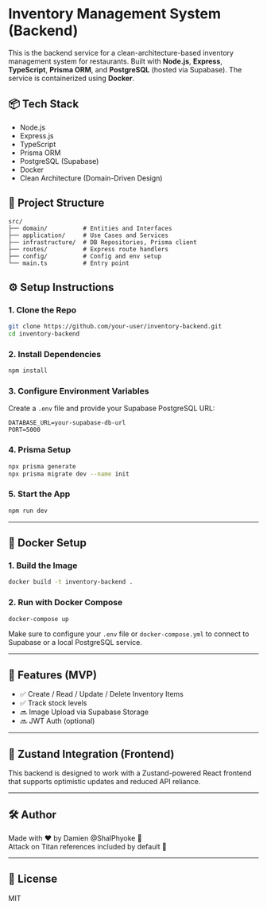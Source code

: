 # Inventory Management System (Backend)

This is the backend service for a clean-architecture-based inventory management system for restaurants. Built with **Node.js**, **Express**, **TypeScript**, **Prisma ORM**, and **PostgreSQL** (hosted via Supabase). The service is containerized using **Docker**.

## 📦 Tech Stack

- Node.js
- Express.js
- TypeScript
- Prisma ORM
- PostgreSQL (Supabase)
- Docker
- Clean Architecture (Domain-Driven Design)

## 📁 Project Structure

```
src/
├── domain/          # Entities and Interfaces
├── application/     # Use Cases and Services
├── infrastructure/  # DB Repositories, Prisma client
├── routes/          # Express route handlers
├── config/          # Config and env setup
└── main.ts          # Entry point
```

## ⚙️ Setup Instructions

### 1. Clone the Repo

```bash
git clone https://github.com/your-user/inventory-backend.git
cd inventory-backend
```

### 2. Install Dependencies

```bash
npm install
```

### 3. Configure Environment Variables

Create a `.env` file and provide your Supabase PostgreSQL URL:

```env
DATABASE_URL=your-supabase-db-url
PORT=5000
```

### 4. Prisma Setup

```bash
npx prisma generate
npx prisma migrate dev --name init
```

### 5. Start the App

```bash
npm run dev
```

---

## 🐳 Docker Setup

### 1. Build the Image

```bash
docker build -t inventory-backend .
```

### 2. Run with Docker Compose

```bash
docker-compose up
```

Make sure to configure your `.env` file or `docker-compose.yml` to connect to Supabase or a local PostgreSQL service.

---

## 📌 Features (MVP)

- ✅ Create / Read / Update / Delete Inventory Items
- ✅ Track stock levels
- 🔜 Image Upload via Supabase Storage
- 🔜 JWT Auth (optional)

---

## 🧠 Zustand Integration (Frontend)

This backend is designed to work with a Zustand-powered React frontend that supports optimistic updates and reduced API reliance.

---

## 🛠️ Author

Made with ❤️ by Damien @ShalPhyoke 🍜  
Attack on Titan references included by default 😤

---

## 📜 License

MIT
